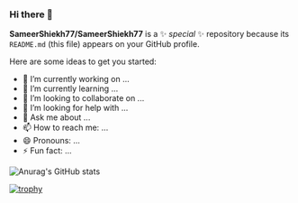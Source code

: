 ### Hi there 👋


**SameerShiekh77/SameerShiekh77** is a ✨ _special_ ✨ repository because its `README.md` (this file) appears on your GitHub profile.

Here are some ideas to get you started:

- 🔭 I’m currently working on ...
- 🌱 I’m currently learning ...
- 👯 I’m looking to collaborate on ...
- 🤔 I’m looking for help with ...
- 💬 Ask me about ...
- 📫 How to reach me: ...
- 😄 Pronouns: ...
- ⚡ Fun fact: ...

![Anurag's GitHub stats](https://github-readme-stats.vercel.app/api?username=SameerShiekh77&theme=github_dark&show_icons=true)

[![trophy](https://github-profile-trophy.vercel.app/?username=SameerShiekh77)](https://github.com/ryo-ma/github-profile-trophy)
